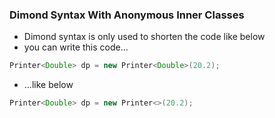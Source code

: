 ### Dimond Syntax With Anonymous Inner Classes
* Dimond syntax is only used to shorten the code like below
* you can write this code...
```java
Printer<Double> dp = new Printer<Double>(20.2);
```
* ...like below
```java
Printer<Double> dp = new Printer<>(20.2);
```